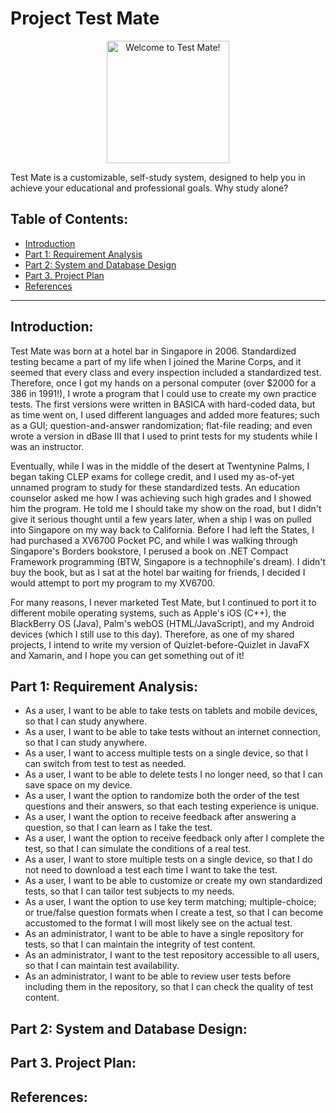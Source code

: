 # Project Test Mate
<p align="center"><img src="https://raw.githubusercontent.com/garciart/TestMate/master/Images/tm_image_01.png" alt="Welcome to Test Mate!" width="196" /></p>
Test Mate is a customizable, self-study system, designed to help you in achieve your educational and professional goals. Why study alone?
<h2>Table of Contents:</h2>
<ul>
<li><a href="#p0">Introduction</a></li>
<li><a href="#p1">Part 1: Requirement Analysis</a></li>
<li><a href="#p2">Part 2: System and Database Design</a></li>
<li><a href="#p3">Part 3. Project Plan</a></li>
<li><a href="#pR">References</a></li>
</ul>
<hr>
<h2 id="p0">Introduction:</h2>
<p>
Test Mate was born at a hotel bar in Singapore in 2006. Standardized testing became a part of my life when I joined the Marine Corps, and it seemed that every class and every inspection included a standardized test. Therefore, once I got my hands on a personal computer (over $2000 for a 386 in 1991!), I wrote a program that I could use to create my own practice tests. The first versions were written in BASICA with hard-coded data, but as time went on, I used different languages and added more features; such as a GUI; question-and-answer randomization; flat-file reading; and even wrote a version in dBase III that I used to print tests for my students while I was an instructor.
</p><p>
Eventually, while I was in the middle of the desert at Twentynine Palms, I began taking CLEP exams for college credit, and I used my as-of-yet unnamed program to study for these standardized tests. An education counselor asked me how I was achieving such high grades and I showed him the program. He told me I should take my show on the road, but I didn't give it serious thought until a few years later, when a ship I was on pulled into Singapore on my way back to California. Before I had left the States, I had purchased a XV6700 Pocket PC, and while I was walking through Singapore's Borders bookstore, I perused a book on .NET Compact Framework programming (BTW, Singapore is a technophile's dream). I didn't buy the book, but as I sat at the hotel bar waiting for friends, I decided I would attempt to port my program to my XV6700.
</p><p>
For many reasons, I never marketed Test Mate, but I continued to port it to different mobile operating systems, such as Apple's iOS (C++), the BlackBerry OS (Java), Palm's webOS (HTML/JavaScript), and my Android devices (which I still use to this day). Therefore, as one of my shared projects, I intend to write my version of Quizlet-before-Quizlet in JavaFX and Xamarin, and I hope you can get something out of it!
</p>
<h2 id="p1">Part 1: Requirement Analysis:</h2>
<ul>
<li>As a user, I want to be able to take tests on tablets and mobile devices, so that I can study anywhere.</li>
<li>As a user, I want to be able to take tests without an internet connection, so that I can study anywhere.</li>
<li>As a user, I want to access multiple tests on a single device, so that I can switch from test to test as needed.</li>
<li>As a user, I want to be able to delete tests I no longer need, so that I can save space on my device.</li>
<li>As a user, I want the option to randomize both the order of the test questions and their answers, so that each testing experience is unique.</li>
<li>As a user, I want the option to receive feedback after answering a question, so that I can learn as I take the test.</li>
<li>As a user, I want the option to receive feedback only after I complete the test, so that I can simulate the conditions of a real test.</li>
<li>As a user, I want to store multiple tests on a single device, so that I do not need to download a test each time I want to take the test.</li>
<li>As a user, I want to be able to customize or create my own standardized tests, so that I can tailor test subjects to my needs.</li>
<li>As a user, I want the option to use key term matching; multiple-choice; or true/false question formats when I create a test, so that I can become accustomed to the format I will most likely see on the actual test.</li>
<li>As an administrator, I want to be able to have a single repository for tests, so that I can maintain the integrity of test content.</li>
<li>As an administrator, I want to the test repository accessible to all users, so that I can maintain test availability.</li>
<li>As an administrator, I want to be able to review user tests before including them in the repository, so that I can check the quality of test content.</li>
</ul>
<h2 id="p2">Part 2: System and Database Design:</h2>
<h2 id="p3">Part 3. Project Plan:</h2>
<h2 id="pR">References:</h2>
